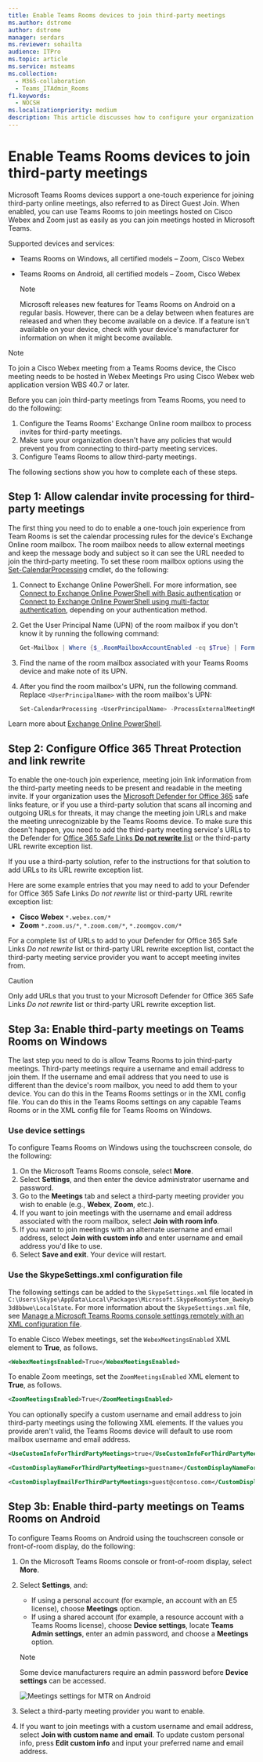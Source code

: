 ```yaml
---
title: Enable Teams Rooms devices to join third-party meetings
ms.author: dstrome
author: dstrome
manager: serdars
ms.reviewer: sohailta
audience: ITPro
ms.topic: article
ms.service: msteams
ms.collection: 
  - M365-collaboration
  - Teams_ITAdmin_Rooms
f1.keywords: 
  - NOCSH
ms.localizationpriority: medium
description: This article discusses how to configure your organization and Teams Rooms devices to support third-party meeting joining to Cisco Webex and Zoom.
---
```


# Enable Teams Rooms devices to join third-party meetings

Microsoft Teams Rooms devices support a one-touch experience for joining third-party online meetings, also referred to as Direct Guest Join. When enabled, you can use Teams Rooms to join meetings hosted on Cisco Webex and Zoom just as easily as you can join meetings hosted in Microsoft Teams.

Supported devices and services:

- Teams Rooms on Windows, all certified models – Zoom, Cisco Webex

- Teams Rooms on Android, all certified models – Zoom, Cisco Webex

    > [!NOTE]
    > Microsoft releases new features for Teams Rooms on Android on a regular basis. However, there can be a delay between when features are released and when they become available on a device. If a feature isn't available on your device, check with your device's manufacturer for information on when it might become available.

> [!NOTE]
> To join a Cisco Webex meeting from a Teams Rooms device, the Cisco meeting needs to be hosted in Webex Meetings Pro using Cisco Webex web application version WBS 40.7 or later.

Before you can join third-party meetings from Teams Rooms, you need to do the following:

1. Configure the Teams Rooms' Exchange Online room mailbox to process invites for third-party meetings.
2. Make sure your organization doesn't have any policies that would prevent you from connecting to third-party meeting services.
3. Configure Teams Rooms to allow third-party meetings.

The following sections show you how to complete each of these steps.

## Step 1: Allow calendar invite processing for third-party meetings

The first thing you need to do to enable a one-touch join experience from Team Rooms is set the calendar processing rules for the device's Exchange Online room mailbox. The room mailbox needs to allow external meetings and keep the message body and subject so it can see the URL needed to join the third-party meeting. To set these room mailbox options using the [Set-CalendarProcessing](/powershell/module/exchange/set-calendarprocessing.) cmdlet, do the following:

1. Connect to Exchange Online PowerShell. For more information, see [Connect to Exchange Online PowerShell with Basic authentication](/powershell/exchange/connect-to-exchange-online-powershell) or [Connect to Exchange Online PowerShell using multi-factor authentication](/powershell/exchange/mfa-connect-to-exchange-online-powershell), depending on your authentication method.

2. Get the User Principal Name (UPN) of the room mailbox if you don't know it by running the following command:

    ```powershell
    Get-Mailbox | Where {$_.RoomMailboxAccountEnabled -eq $True} | Format-Table Name, UserPrincipalName
    ```
    
3. Find the name of the room mailbox associated with your Teams Rooms device and make note of its UPN.

4. After you find the room mailbox's UPN, run the following command. Replace `<UserPrincipalName>` with the room mailbox's UPN:

    ```powershell
    Set-CalendarProcessing <UserPrincipalName> -ProcessExternalMeetingMessages $True -DeleteComments $False -DeleteSubject $False
    ```

Learn more about [Exchange Online PowerShell](/powershell/exchange/exchange-online-powershell).

## Step 2: Configure Office 365 Threat Protection and link rewrite

To enable the one-touch join experience, meeting join link information from the third-party meeting needs to be present and readable in the meeting invite. If your organization uses the [Microsoft Defender for Office 365](/microsoft-365/security/office-365-security/safe-links) safe links feature, or if you use a third-party solution that scans all incoming and outgoing URLs for threats, it may change the meeting join URLs and make the meeting unrecognizable by the Teams Rooms device. To make sure this doesn't happen, you need to add the third-party meeting service's URLs to the Defender for [Office 365 Safe Links **Do not rewrite** list](/microsoft-365/security/office-365-security/safe-links) or the third-party URL rewrite exception list.

 If you use a third-party solution, refer to the instructions for that solution to add URLs to its URL rewrite exception list.

Here are some example entries that you may need to add to your Defender for Office 365 Safe Links *Do not rewrite* list or third-party URL rewrite exception list:

- **Cisco Webex** `*.webex.com/*`
- **Zoom** `*.zoom.us/*`, `*.zoom.com/*`, `*.zoomgov.com/*`

For a complete list of URLs to add to your Defender for Office 365 Safe Links *Do not rewrite* list or third-party URL rewrite exception list, contact the third-party meeting service provider you want to accept meeting invites from.

> [!CAUTION]
> Only add URLs that you trust to your Microsoft Defender for Office 365 Safe Links *Do not rewrite* list or third-party URL rewrite exception list.

## Step 3a: Enable third-party meetings on Teams Rooms on Windows

The last step you need to do is allow Teams Rooms to join third-party meetings. Third-party meetings require a username and email address to join them. If the username and email address that you need to use is different than the device's room mailbox, you need to add them to your device. You can do this in the Teams Rooms settings or in the XML config file. You can do this in the Teams Rooms settings on any capable Teams Rooms or in the XML config file for Teams Rooms on Windows.

### Use device settings

To configure Teams Rooms on Windows using the touchscreen console, do the following:

1. On the Microsoft Teams Rooms console, select **More**.
2. Select **Settings**, and then enter the device administrator username and password.
3. Go to the **Meetings** tab and select a third-party meeting provider you wish to enable (e.g., **Webex**, **Zoom**, etc.).
4. If you want to join meetings with the username and email address associated with the room mailbox, select **Join with room info**.
5. If you want to join meetings with an alternate username and email address, select **Join with custom info** and enter username and email address you'd like to use.
6. Select **Save and exit**. Your device will restart.

### Use the SkypeSettings.xml configuration file

The following settings can be added to the `SkypeSettings.xml` file located in `C:\Users\Skype\AppData\Local\Packages\Microsoft.SkypeRoomSystem_8wekyb3d8bbwe\LocalState`. For more information about the `SkypeSettings.xml` file, see [Manage a Microsoft Teams Rooms console settings remotely with an XML configuration file](xml-config-file.md).

To enable Cisco Webex meetings, set the `WebexMeetingsEnabled` XML element to **True**, as follows.

```xml
<WebexMeetingsEnabled>True</WebexMeetingsEnabled>
```

To enable Zoom meetings, set the `ZoomMeetingsEnabled` XML element to **True**, as follows.

```xml
<ZoomMeetingsEnabled>True</ZoomMeetingsEnabled>
```

You can optionally specify a custom username and email address to join third-party meetings using the following XML elements. If the values you provide aren't valid, the Teams Rooms device will default to use room mailbox username and email address.

```xml
<UseCustomInfoForThirdPartyMeetings>true</UseCustomInfoForThirdPartyMeetings>

<CustomDisplayNameForThirdPartyMeetings>guestname</CustomDisplayNameForThirdPartyMeetings>

<CustomDisplayEmailForThirdPartyMeetings>guest@contoso.com</CustomDisplayEmailForThirdPartyMeetings>
```
## Step 3b: Enable third-party meetings on Teams Rooms on Android

To configure Teams Rooms on Android using the touchscreen console or front-of-room display, do the following:

1.  On the Microsoft Teams Rooms console or front-of-room display, select **More**.
2.  Select **Settings**, and:
    -   If using a personal account (for example, an account with an E5 license), choose **Meetings** option.
    -   If using a shared account (for example, a resource account with a Teams Rooms license), choose **Device settings**, locate **Teams Admin settings**, enter an admin password, and choose a **Meetings** option.
      > [!NOTE]
      > Some device manufacturers require an admin password before **Device settings** can be accessed.

    ![Meetings settings for MTR on Android](..\media\mtrandroid.png)

3.  Select a third-party meeting provider you want to enable.
4.  If you want to join meetings with a custom username and email address, select **Join with custom name and email**. To update custom personal info, press **Edit custom info** and input your preferred name and email address.

